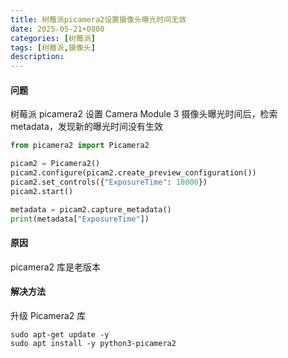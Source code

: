 ```yaml
---
title: 树莓派picamera2设置摄像头曝光时间无效
date: 2025-05-21+0800
categories: [树莓派]
tags: [树莓派,摄像头]
description: 
---
```


#### 问题
树莓派 picamera2 设置 Camera Module 3 摄像头曝光时间后，检索 metadata，发现新的曝光时间没有生效

```python
from picamera2 import Picamera2

picam2 = Picamera2()
picam2.configure(picam2.create_preview_configuration())
picam2.set_controls({"ExposureTime": 10000})
picam2.start()

metadata = picam2.capture_metadata()
print(metadata["ExposureTime"])
```

#### 原因
picamera2 库是老版本

#### 解决方法
升级 Picamera2 库

```shell
sudo apt-get update -y
sudo apt install -y python3-picamera2
```